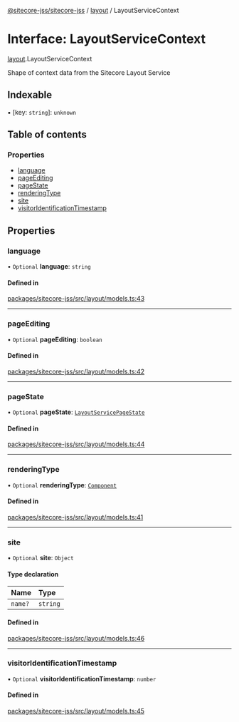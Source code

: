 [@sitecore-jss/sitecore-jss](../README.md) / [layout](../modules/layout.md) / LayoutServiceContext

# Interface: LayoutServiceContext

[layout](../modules/layout.md).LayoutServiceContext

Shape of context data from the Sitecore Layout Service

## Indexable

▪ [key: `string`]: `unknown`

## Table of contents

### Properties

- [language](layout.LayoutServiceContext.md#language)
- [pageEditing](layout.LayoutServiceContext.md#pageediting)
- [pageState](layout.LayoutServiceContext.md#pagestate)
- [renderingType](layout.LayoutServiceContext.md#renderingtype)
- [site](layout.LayoutServiceContext.md#site)
- [visitorIdentificationTimestamp](layout.LayoutServiceContext.md#visitoridentificationtimestamp)

## Properties

### language

• `Optional` **language**: `string`

#### Defined in

[packages/sitecore-jss/src/layout/models.ts:43](https://github.com/Sitecore/jss/blob/5df7a1b64/packages/sitecore-jss/src/layout/models.ts#L43)

___

### pageEditing

• `Optional` **pageEditing**: `boolean`

#### Defined in

[packages/sitecore-jss/src/layout/models.ts:42](https://github.com/Sitecore/jss/blob/5df7a1b64/packages/sitecore-jss/src/layout/models.ts#L42)

___

### pageState

• `Optional` **pageState**: [`LayoutServicePageState`](../enums/layout.LayoutServicePageState.md)

#### Defined in

[packages/sitecore-jss/src/layout/models.ts:44](https://github.com/Sitecore/jss/blob/5df7a1b64/packages/sitecore-jss/src/layout/models.ts#L44)

___

### renderingType

• `Optional` **renderingType**: [`Component`](../enums/layout.RenderingType.md#component)

#### Defined in

[packages/sitecore-jss/src/layout/models.ts:41](https://github.com/Sitecore/jss/blob/5df7a1b64/packages/sitecore-jss/src/layout/models.ts#L41)

___

### site

• `Optional` **site**: `Object`

#### Type declaration

| Name | Type |
| :------ | :------ |
| `name?` | `string` |

#### Defined in

[packages/sitecore-jss/src/layout/models.ts:46](https://github.com/Sitecore/jss/blob/5df7a1b64/packages/sitecore-jss/src/layout/models.ts#L46)

___

### visitorIdentificationTimestamp

• `Optional` **visitorIdentificationTimestamp**: `number`

#### Defined in

[packages/sitecore-jss/src/layout/models.ts:45](https://github.com/Sitecore/jss/blob/5df7a1b64/packages/sitecore-jss/src/layout/models.ts#L45)
